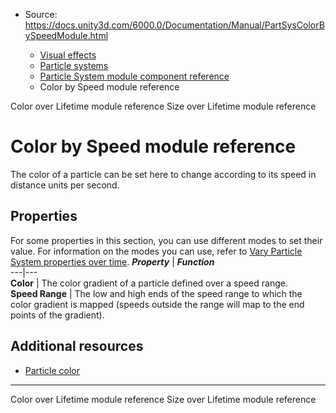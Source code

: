 * Source: https://docs.unity3d.com/6000.0/Documentation/Manual/PartSysColorBySpeedModule.html

  * [Visual effects](https://docs.unity3d.com/6000.0/Documentation/Manual/visual-effects.html)
  * [Particle systems](https://docs.unity3d.com/6000.0/Documentation/Manual/ParticleSystems.html)
  * [Particle System module component reference](https://docs.unity3d.com/6000.0/Documentation/Manual/ParticleSystemModules.html)
  * Color by Speed module reference


[](https://docs.unity3d.com/6000.0/Documentation/Manual/PartSysColorOverLifeModule.html)
Color over Lifetime module reference
[](https://docs.unity3d.com/6000.0/Documentation/Manual/PartSysSizeOverLifeModule.html)
Size over Lifetime module reference
# Color by Speed module reference
The color of a particle can be set here to change according to its speed in distance units per second.
## Properties
For some properties in this section, you can use different modes to set their value. For information on the modes you can use, refer to [Vary Particle System properties over time](https://docs.unity3d.com/6000.0/Documentation/Manual/varying-particle-system-properties-over-time.html).
**_Property_** | **_Function_**  
---|---  
**Color** | The color gradient of a particle defined over a speed range.  
**Speed Range** | The low and high ends of the speed range to which the color gradient is mapped (speeds outside the range will map to the end points of the gradient).  
## Additional resources
  * [Particle color](https://docs.unity3d.com/6000.0/Documentation/Manual/particle-color.html)


* * *
[](https://docs.unity3d.com/6000.0/Documentation/Manual/PartSysColorOverLifeModule.html)
Color over Lifetime module reference
[](https://docs.unity3d.com/6000.0/Documentation/Manual/PartSysSizeOverLifeModule.html)
Size over Lifetime module reference
